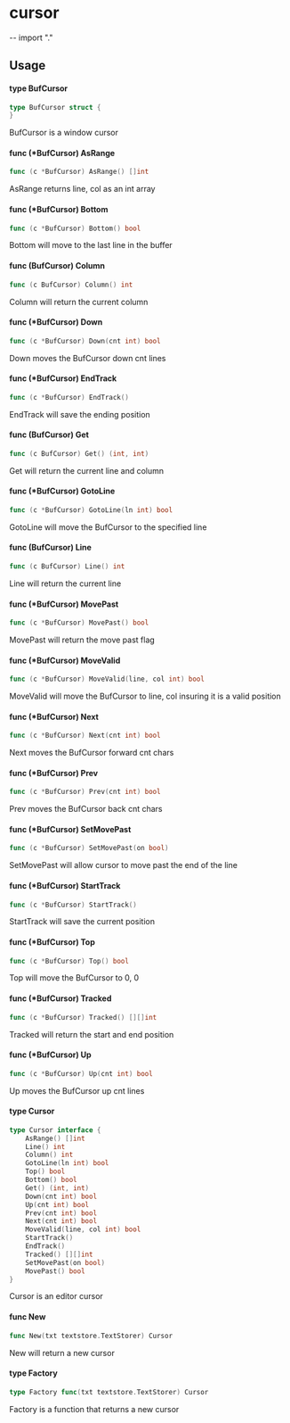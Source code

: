 # cursor
--
    import "."


## Usage

#### type BufCursor

```go
type BufCursor struct {
}
```

BufCursor is a window cursor

#### func (*BufCursor) AsRange

```go
func (c *BufCursor) AsRange() []int
```
AsRange returns line, col as an int array

#### func (*BufCursor) Bottom

```go
func (c *BufCursor) Bottom() bool
```
Bottom will move to the last line in the buffer

#### func (BufCursor) Column

```go
func (c BufCursor) Column() int
```
Column will return the current column

#### func (*BufCursor) Down

```go
func (c *BufCursor) Down(cnt int) bool
```
Down moves the BufCursor down cnt lines

#### func (*BufCursor) EndTrack

```go
func (c *BufCursor) EndTrack()
```
EndTrack will save the ending position

#### func (BufCursor) Get

```go
func (c BufCursor) Get() (int, int)
```
Get will return the current line and column

#### func (*BufCursor) GotoLine

```go
func (c *BufCursor) GotoLine(ln int) bool
```
GotoLine will move the BufCursor to the specified line

#### func (BufCursor) Line

```go
func (c BufCursor) Line() int
```
Line will return the current line

#### func (*BufCursor) MovePast

```go
func (c *BufCursor) MovePast() bool
```
MovePast will return the move past flag

#### func (*BufCursor) MoveValid

```go
func (c *BufCursor) MoveValid(line, col int) bool
```
MoveValid will move the BufCursor to line, col insuring it is a valid position

#### func (*BufCursor) Next

```go
func (c *BufCursor) Next(cnt int) bool
```
Next moves the BufCursor forward cnt chars

#### func (*BufCursor) Prev

```go
func (c *BufCursor) Prev(cnt int) bool
```
Prev moves the BufCursor back cnt chars

#### func (*BufCursor) SetMovePast

```go
func (c *BufCursor) SetMovePast(on bool)
```
SetMovePast will allow cursor to move past the end of the line

#### func (*BufCursor) StartTrack

```go
func (c *BufCursor) StartTrack()
```
StartTrack will save the current position

#### func (*BufCursor) Top

```go
func (c *BufCursor) Top() bool
```
Top will move the BufCursor to 0, 0

#### func (*BufCursor) Tracked

```go
func (c *BufCursor) Tracked() [][]int
```
Tracked will return the start and end position

#### func (*BufCursor) Up

```go
func (c *BufCursor) Up(cnt int) bool
```
Up moves the BufCursor up cnt lines

#### type Cursor

```go
type Cursor interface {
	AsRange() []int
	Line() int
	Column() int
	GotoLine(ln int) bool
	Top() bool
	Bottom() bool
	Get() (int, int)
	Down(cnt int) bool
	Up(cnt int) bool
	Prev(cnt int) bool
	Next(cnt int) bool
	MoveValid(line, col int) bool
	StartTrack()
	EndTrack()
	Tracked() [][]int
	SetMovePast(on bool)
	MovePast() bool
}
```

Cursor is an editor cursor

#### func  New

```go
func New(txt textstore.TextStorer) Cursor
```
New will return a new cursor

#### type Factory

```go
type Factory func(txt textstore.TextStorer) Cursor
```

Factory is a function that returns a new cursor
